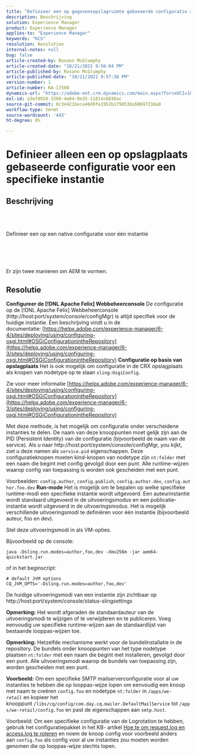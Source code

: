 ```yaml
---
title: "Definieer een op gegevensopslagruimte gebaseerde configuratie alleen voor een specifieke instantie"
description: Beschrijving
solution: Experience Manager
product: Experience Manager
applies-to: "Experience Manager"
keywords: "KCS"
resolution: Resolution
internal-notes: null
bug: false
article-created-by: Roxann McGlumphy
article-created-date: "10/21/2021 9:56:04 PM"
article-published-by: Roxann McGlumphy
article-published-date: "10/21/2021 9:57:36 PM"
version-number: 1
article-number: KA-17500
dynamics-url: "https://adobe-ent.crm.dynamics.com/main.aspx?forceUCI=1&pagetype=entityrecord&etn=knowledgearticle&id=dfd6b9ad-b932-ec11-b6e5-000d3a5ba97a"
exl-id: a3ef4928-3208-4a04-9e35-11814c6830ac
source-git-commit: 0c3e421beca46d9fe1952b1f98538a50697216a0
workflow-type: tm+mt
source-wordcount: '443'
ht-degree: 0%

---
```


# Definieer alleen een op opslagplaats gebaseerde configuratie voor een specifieke instantie

## Beschrijving

<br><br><br>Definieer een op een native configuratie voor één instantie<br><br><br><br> <br><br>
Er zijn twee manieren om AEM te vormen.


## Resolutie

<b>Configureer de [!DNL Apache Felix] Webbeheerconsole</b>
De configuratie op de [!DNL Apache Felix] Webbeheerconsole (http://host:port/system/console/configMgr) is altijd specifiek voor de huidige instantie.
Een beschrijving vindt u in de documentatie: [https://helpx.adobe.com/experience-manager/6-4/sites/deploying/using/configuring-osgi.html#OSGiConfigurationintheRepository](https://helpx.adobe.com/experience-manager/6-3/sites/deploying/using/configuring-osgi.html#OSGiConfigurationintheRepository)
<b>Configuratie op basis van opslagplaats</b>
Het is ook mogelijk om configuratie in de CRX opslagplaats als knopen van nodetype op te slaan `sling:OsgiConfig`.

Zie voor meer informatie [https://helpx.adobe.com/experience-manager/6-4/sites/deploying/using/configuring-osgi.html#OSGiConfigurationintheRepository](https://helpx.adobe.com/experience-manager/6-3/sites/deploying/using/configuring-osgi.html#OSGiConfigurationintheRepository)

Met deze methode, is het mogelijk om configuratie onder verscheidene instanties te delen.
De naam van deze knooppunten moet gelijk zijn aan de PID (Persistent Identity) van de configuratie (bijvoorbeeld de naam van de service). Als u naar http://host:port/system/console/configMgr, you kijkt, ziet u deze namen als `service.pid` eigenschappen. Deze configuratieknopen moeten kind-knopen van nodetype zijn `nt:folder` met een naam die begint met config gevolgd door een punt. Alle runtime-wijzen waarop config van toepassing is worden ook gescheiden met een punt.

Voorbeelden: `config.author`, `config.publish`, `config.author.dev`, `config.author.foo.dev`
<b>Run-mode</b>
Het is mogelijk om te bepalen op welke specifieke runtime-modi een specifieke instantie wordt uitgevoerd. Een auteurinstantie wordt standaard uitgevoerd in de uitvoeringsmodus en een publicatie-instantie wordt uitgevoerd in de uitvoeringsmodus. Het is mogelijk verschillende uitvoeringsmodi te definiëren voor één instantie (bijvoorbeeld auteur, foo en dev).

Stel deze uitvoeringsmodi in als VM-opties.

Bijvoorbeeld op de console:


```
java -Dsling.run.modes=author,foo,dev -Xmx256m -jar aem64-quickstart.jar
```


of in het beginscript:


```
# default JVM options
CQ_JVM_OPTS='-Dsling.run.modes=author,foo,dev'
```


De huidige uitvoeringsmodi van een instantie zijn zichtbaar op http://host:port/system/console/status-slingsettings

<b>Opmerking:</b> Het wordt afgeraden de standaardauteur van de uitvoeringsmodi te wijzigen of te verwijderen en te publiceren. Voeg eenvoudig uw specifieke runtime-wijzen aan de standaardlijst van bestaande looppas-wijzen toe.

<b>Opmerking:</b> Hetzelfde mechanisme werkt voor de bundelinstallatie in de repository. De bundels onder knooppunten van het type nodetype plaatsen `nt:folder` met een naam die begint met installeren, gevolgd door een punt. Alle uitvoeringsmodi waarop de bundels van toepassing zijn, worden gescheiden met een punt.

<b>Voorbeeld:</b> Om een specifieke SMTP mailserverconfiguratie voor al uw instanties te hebben die op looppas-wijze lopen om eenvoudig een knoop met naam te creëren `config.foo` en nodetype `nt:folder` in `/apps/we-retail` en kopieer het knooppunt `/libs/cq/config/com.day.cq.mailer.DefaultMailService` tot `/apps/we-retail/config.foo` en past de eigenschappen aan `smtp.host`.

Voorbeeld: Om een specifieke configuratie van de Logrotation te hebben, gebruik het configuratiepakket in het KB- artikel [Hoe te om request.log en access.log te roteren](https://helpx.adobe.com/experience-manager/kb/HowToRotateRequestAndAccessLog.html "Hoe te om request.log en access.log te roteren ") en noem de knoop config voor voorbeeld anders aan `config.foo` als config voor al uw instanties zou moeten worden genomen die op looppas-wijze slechts lopen.
